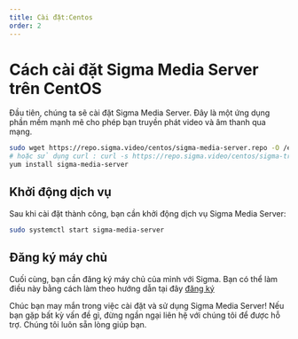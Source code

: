 ```yaml
---
title: Cài đặt:Centos
order: 2
---
```


# Cách cài đặt Sigma Media Server trên CentOS

Đầu tiên, chúng ta sẽ cài đặt Sigma Media Server. Đây là một ứng dụng phần mềm mạnh mẽ cho phép bạn truyền phát video và âm thanh qua mạng.

```bash
sudo wget https://repo.sigma.video/centos/sigma-media-server.repo -O /etc/yum.repos.d/media-server.repo 
# hoặc sử dụng curl : curl -s https://repo.sigma.video/centos/sigma-transcoder.repo | sudo tee /etc/yum.repos.d/sigma-transcoder.repo >/dev/null
yum install sigma-media-server
```

## Khởi động dịch vụ

Sau khi cài đặt thành công, bạn cần khởi động dịch vụ Sigma Media Server:

```bash
sudo systemctl start sigma-media-server
```

## Đăng ký máy chủ

Cuối cùng, bạn cần đăng ký máy chủ của mình với Sigma. Bạn có thể làm điều này bằng cách làm theo hướng dẫn tại đây [đăng ký](../05-register.md)

Chúc bạn may mắn trong việc cài đặt và sử dụng Sigma Media Server! Nếu bạn gặp bất kỳ vấn đề gì, đừng ngần ngại liên hệ với chúng tôi để được hỗ trợ. Chúng tôi luôn sẵn lòng giúp bạn.
